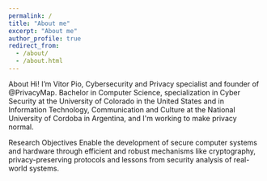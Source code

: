 ```yaml
---
permalink: /
title: "About me"
excerpt: "About me"
author_profile: true
redirect_from: 
  - /about/
  - /about.html
---
```


About
Hi! I’m Vitor Pio, Cybersecurity and Privacy specialist and founder of @PrivacyMap. Bachelor in Computer Science, specialization in Cyber Security at the University of Colorado in the United States and in Information Technology, Communication and Culture at the National University of Cordoba in Argentina, and I'm working to make privacy normal.

Research Objectives
Enable the development of secure computer systems and hardware through efficient and robust mechanisms like cryptography, privacy-preserving protocols and lessons from security analysis of real-world systems.